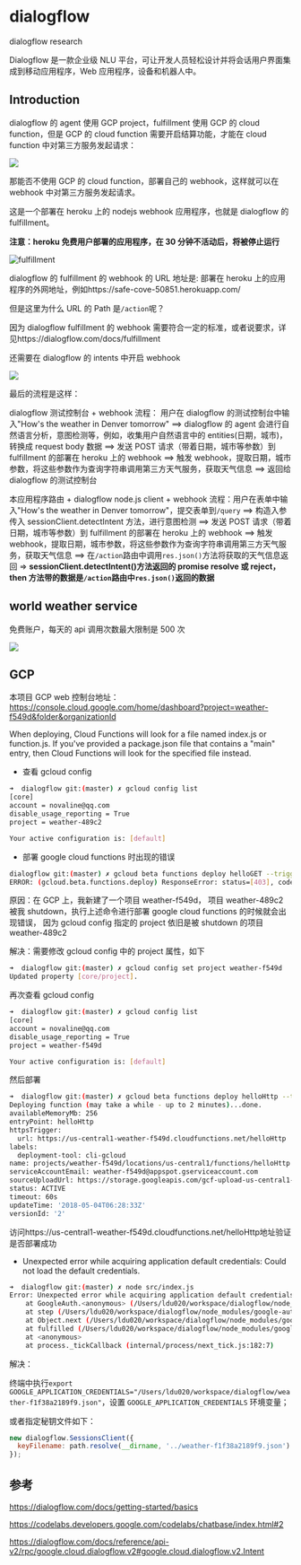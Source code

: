 # dialogflow

dialogflow research

Dialogflow 是一款企业级 NLU 平台，可让开发人员轻松设计并将会话用户界面集成到移动应用程序，Web 应用程序，设备和机器人中。

## Introduction

dialogflow 的 agent 使用 GCP project，fulfillment 使用 GCP 的 cloud function，但是 GCP 的 cloud function 需要开启结算功能，才能在 cloud function 中对第三方服务发起请求：

![](https://ws1.sinaimg.cn/large/006tKfTcgy1fr3smudqj6j31kw02w3yk.jpg)

那能否不使用 GCP 的 cloud function，部署自己的 webhook，这样就可以在 webhook 中对第三方服务发起请求。

这是一个部署在 heroku 上的 nodejs webhook 应用程序，也就是 dialogflow 的 fulfillment。

**注意：heroku 免费用户部署的应用程序，在 30 分钟不活动后，将被停止运行**

![fulfillment](https://ws2.sinaimg.cn/large/006tKfTcgy1fqzlmeah6wj31kw0tvgp7.jpg)

dialogflow 的 fulfillment 的 webhook 的 URL 地址是: 部署在 heroku 上的应用程序的外网地址，例如https://safe-cove-50851.herokuapp.com/

但是这里为什么 URL 的 Path 是`/action`呢？

因为 dialogflow fulfillment 的 webhook 需要符合一定的标准，或者说要求，详见https://dialogflow.com/docs/fulfillment

还需要在 dialogflow 的 intents 中开启 webhook

![](https://ws2.sinaimg.cn/large/006tKfTcgy1fqzl8d2ijaj31kw0tvadn.jpg)

最后的流程是这样：

dialogflow 测试控制台 + webhook 流程： 用户在 dialogflow 的测试控制台中输入"How's the weather in Denver tomorrow" ==> dialogflow 的 agent 会进行自然语言分析，意图检测等，例如，收集用户自然语言中的 entities(日期，城市)，转换成 request body 数据 ==> 发送 POST 请求（带着日期，城市等参数）到 fulfillment 的部署在 heroku 上的 webhook ==> 触发 webhook，提取日期，城市参数，将这些参数作为查询字符串调用第三方天气服务，获取天气信息 ==> 返回给 dialogflow 的测试控制台

本应用程序路由 + dialogflow node.js client + webhook 流程：用户在表单中输入"How's the weather in Denver tomorrow"，提交表单到`/query` ==> 构造入参传入 sessionClient.detectIntent 方法，进行意图检测 ==> 发送 POST 请求（带着日期，城市等参数）到 fulfillment 的部署在 heroku 上的 webhook ==> 触发 webhook，提取日期，城市参数，将这些参数作为查询字符串调用第三方天气服务，获取天气信息 ==> 在`/action`路由中调用`res.json()`方法将获取的天气信息返回 => **sessionClient.detectIntent()方法返回的 promise resolve 或 reject，then 方法带的数据是`/action`路由中`res.json()`返回的数据**

## world weather service

免费账户，每天的 api 调用次数最大限制是 500 次

![](https://ws2.sinaimg.cn/large/006tKfTcgy1fr61upwzlcj31kw307wlp.jpg)

## GCP

本项目 GCP web 控制台地址： https://console.cloud.google.com/home/dashboard?project=weather-f549d&folder&organizationId

When deploying, Cloud Functions will look for a file named index.js or function.js. If you've provided a package.json file that contains a "main" entry, then Cloud Functions will look for the specified file instead.

* 查看 gcloud config

```bash
➜  dialogflow git:(master) ✗ gcloud config list
[core]
account = novaline@qq.com
disable_usage_reporting = True
project = weather-489c2

Your active configuration is: [default]
```

* 部署 google cloud functions 时出现的错误

```bash
dialogflow git:(master) ✗ gcloud beta functions deploy helloGET --trigger-http
ERROR: (gcloud.beta.functions.deploy) ResponseError: status=[403], code=[Forbidden], message=[Permission denied on resource project weather-489c2.]
```

原因：在 GCP 上，我新建了一个项目 weather-f549d， 项目 weather-489c2 被我 shutdown，执行上述命令进行部署 google cloud functions 的时候就会出现错误， 因为 gcloud config 指定的 project 依旧是被 shutdown 的项目 weather-489c2

解决：需要修改 gcloud config 中的 project 属性，如下

```bash
➜  dialogflow git:(master) ✗ gcloud config set project weather-f549d
Updated property [core/project].
```

再次查看 gcloud config

```bash
➜  dialogflow git:(master) ✗ gcloud config list
[core]
account = novaline@qq.com
disable_usage_reporting = True
project = weather-f549d

Your active configuration is: [default]
```

然后部署

```bash
➜  dialogflow git:(master) ✗ gcloud beta functions deploy helloHttp --trigger-http
Deploying function (may take a while - up to 2 minutes)...done.
availableMemoryMb: 256
entryPoint: helloHttp
httpsTrigger:
  url: https://us-central1-weather-f549d.cloudfunctions.net/helloHttp
labels:
  deployment-tool: cli-gcloud
name: projects/weather-f549d/locations/us-central1/functions/helloHttp
serviceAccountEmail: weather-f549d@appspot.gserviceaccount.com
sourceUploadUrl: https://storage.googleapis.com/gcf-upload-us-central1-9246fd29-60f1-4b91-86a3-5834db85e1b1/f1f46858-9fe8-45b6-b473-841d2da8ef97.zip?GoogleAccessId=931752480490@cloudservices.gserviceaccount.com&Expires=1525417110&Signature=PAQyzKIPWbXqCIq0Wqv70PUJCl4S4THF3C9agUZHSNOu2JRrN8TJasIQQ%2Bd2iQ7zDQT1iI%2B1%2F7fbsKno1jdy4Pw31mwEoWI964bZ4A6DyIAIFmhtY97mA%2BTdF2R9%2BZFpFPbwY8XD9T1ySCWgGLrTpE3cvegcU3tfjd5O6FZ%2FJb0QS2ir%2F75JnDBm05lhRBgXAv37mjV6HKNMqquvhOVtLtHC1MdAgU3DN1Zg6jrbIlyNjvD4%2BjizCQCj2mIUleseIkj65HqFMvkO9pvE7zPbxnEJn7s%2BU2PTHOIr86y0tgOnbkLlzDYKAOUuKYacbjssLld%2BS1fUHXfV%2FnTxZCf1Ig%3D%3D
status: ACTIVE
timeout: 60s
updateTime: '2018-05-04T06:28:33Z'
versionId: '2'
```

访问https://us-central1-weather-f549d.cloudfunctions.net/helloHttp地址验证是否部署成功

* Unexpected error while acquiring application default credentials: Could not load the default credentials.

```bash
➜  dialogflow git:(master) ✗ node src/index.js
Error: Unexpected error while acquiring application default credentials: Could not load the default credentials. Browse to https://developers.google.com/accounts/docs/application-default-credentials for more information.
    at GoogleAuth.<anonymous> (/Users/ldu020/workspace/dialogflow/node_modules/google-auth-library/build/src/auth/googleauth.js:235:31)
    at step (/Users/ldu020/workspace/dialogflow/node_modules/google-auth-library/build/src/auth/googleauth.js:47:23)
    at Object.next (/Users/ldu020/workspace/dialogflow/node_modules/google-auth-library/build/src/auth/googleauth.js:28:53)
    at fulfilled (/Users/ldu020/workspace/dialogflow/node_modules/google-auth-library/build/src/auth/googleauth.js:19:58)
    at <anonymous>
    at process._tickCallback (internal/process/next_tick.js:182:7)
```

解决：

终端中执行`export GOOGLE_APPLICATION_CREDENTIALS="/Users/ldu020/workspace/dialogflow/weather-f1f38a2189f9.json"`，设置 `GOOGLE_APPLICATION_CREDENTIALS` 环境变量；

或者指定秘钥文件如下：

```js
new dialogflow.SessionsClient({
  keyFilename: path.resolve(__dirname, '../weather-f1f38a2189f9.json')
});
```

## 参考

https://dialogflow.com/docs/getting-started/basics

https://codelabs.developers.google.com/codelabs/chatbase/index.html#2

https://dialogflow.com/docs/reference/api-v2/rpc/google.cloud.dialogflow.v2#google.cloud.dialogflow.v2.Intent
